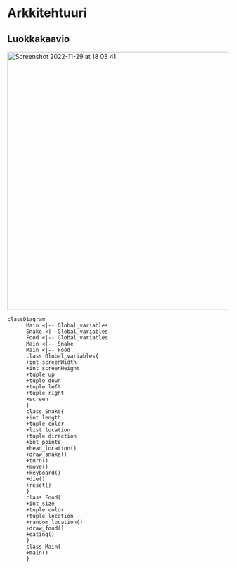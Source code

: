 # Arkkitehtuuri 
## Luokkakaavio
<img width="588" alt="Screenshot 2022-11-29 at 18 03 41" src="https://user-images.githubusercontent.com/101987621/204580497-ceed84d1-29b3-4275-98c0-24bd1bcffefc.png">

```mermaid
classDiagram
      Main <|-- Global_variables
      Snake <|--Global_variables
      Food <|-- Global_variables
      Main <|-- Snake
      Main <|-- Food
      class Global_variables{
      +int screenWidth
      +int screenHeight
      +tuple up
      +tuple down
      +tuple left
      +tuple right
      +screen
      }
      class Snake{
      +int length
      +tuple color
      +list location
      +tuple direction
      +int points
      +head_location()
      +draw_snake()
      +turn()
      +move()
      +keyboard()
      +die()
      +reset()
      }
      class Food{
      +int size
      +tuple color
      +tuple location
      +random_location()
      +draw_food()
      +eating()
      }
      class Main{
      +main()
      }
